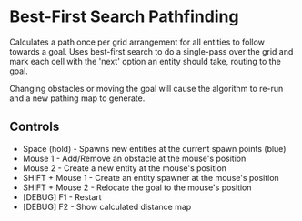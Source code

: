 # Best-First Search Pathfinding


Calculates a path once per grid arrangement for all entities to follow towards a goal. Uses best-first search to do a single-pass over the grid and mark each cell with the 'next' option an entity should take, routing to the goal.

Changing obstacles or moving the goal will cause the algorithm to re-run and a new pathing map to generate.

## Controls

* Space (hold) - Spawns new entities at the current spawn points (blue)
* Mouse 1 - Add/Remove an obstacle at the mouse's position
* Mouse 2 - Create a new entity at the mouse's position
* SHIFT + Mouse 1 - Create an entity spawner at the mouse's position
* SHIFT + Mouse 2 - Relocate the goal to the mouse's position
* [DEBUG] F1 - Restart
* [DEBUG] F2 - Show calculated distance map